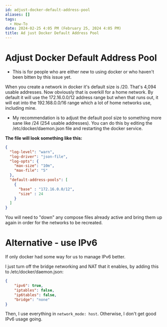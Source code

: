 ```yaml
---
id: adjust-docker-default-address-pool
aliases: []
tags:
  - How-To
date: 2024-02-25 4:05 PM (February 25, 2024 4:05 PM)
title: Ad just Docker Default Address Pool
---
```


# Adjust Docker Default Address Pool

- This is for people who are either new to using docker or who haven't been bitten by this issue yet.

When you create a network in docker it's default size is /20. That's 4,094 usable addresses. Now obviously that is overkill for a home network. By default it will use the 172.16.0.0/12 address range but when that runs out, it will eat into the 192.168.0.0/16 range which a lot of home networks use, including mine.

- My recommendation is to adjust the default pool size to something more sane like /24 (254 usable addresses). You can do this by editing the /etc/docker/daemon.json file and restarting the docker service.

**The file will look something like this:**
```json
{
  "log-level": "warn",
  "log-driver": "json-file",
  "log-opts": {
    "max-size": "10m",
    "max-file": "5"
  },
  "default-address-pools": [
    {
      "base" : "172.16.0.0/12",
      "size" : 24
    }
  ]
}
```
You will need to "down" any compose files already active and bring them up again in order for the networks to be recreated.

# Alternative - use IPv6
If only docker had some way for us to manage IPv6 better.

I just turn off the bridge networking and NAT that it enables, by adding this to /etc/docker/daemon.json:

```json
{
    "ipv6": true,
    "iptables": false,
    "ip6tables": false,
    "bridge": "none"
}
```
Then, I use everything in `network_mode: host`. Otherwise, I don't get good IPv6 usage going. 
